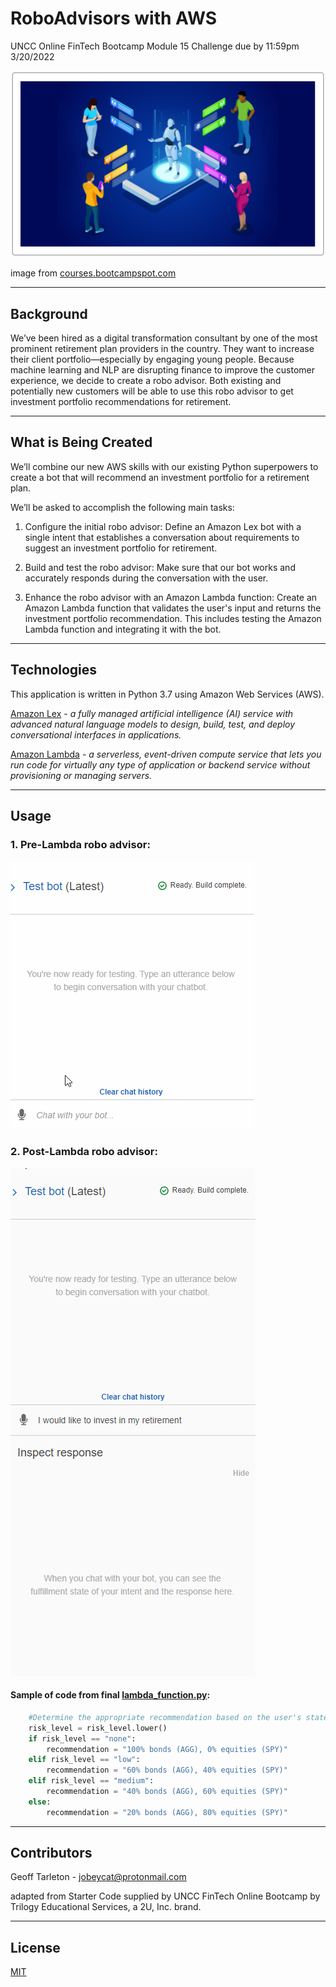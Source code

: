 # RoboAdvisors with AWS
UNCC Online FinTech Bootcamp Module 15 Challenge due by 11:59pm 3/20/2022

![](Images/roboadvisor.png)

image from [courses.bootcampspot.com](https://courses.bootcampspot.com/courses/980/assignments/20388?module_item_id=377902)

---

## Background

We’ve been hired as a digital transformation consultant by one of the most prominent retirement plan providers in the country. They want to increase their client portfolio—especially by engaging young people. Because machine learning and NLP are disrupting finance to improve the customer experience, we decide to create a robo advisor. Both existing and potentially new customers will be able to use this robo advisor to get investment portfolio recommendations for retirement.

---

## What is Being Created

We’ll combine our new AWS skills with our existing Python superpowers to create a bot that will recommend an investment portfolio for a retirement plan.

We’ll be asked to accomplish the following main tasks:

  1. Configure the initial robo advisor: Define an Amazon Lex bot with a single intent that establishes a conversation about requirements to suggest an investment portfolio for retirement.

  2. Build and test the robo advisor: Make sure that our bot works and accurately responds during the conversation with the user.

  3. Enhance the robo advisor with an Amazon Lambda function: Create an Amazon Lambda function that validates the user's input and returns the investment portfolio recommendation. This includes testing the Amazon Lambda function and integrating it with the bot.

---

## Technologies

This application is written in Python 3.7 using Amazon Web Services (AWS).

[Amazon Lex](https://aws.amazon.com/lex/) - *a fully managed artificial intelligence (AI) service with advanced natural language models to design, build, test, and deploy conversational interfaces in applications.*

[Amazon Lambda](https://aws.amazon.com/lambda/) - *a serverless, event-driven compute service that lets you run code for virtually any type of application or backend service without provisioning or managing servers.*

---

## Usage

### 1. Pre-Lambda robo advisor:

![](Images/roboadvisor_1.gif)

### 2. Post-Lambda robo advisor:

![](Images/roboadvisor_2.gif)

#### Sample of code from final [lambda_function.py](lambda_function.py):
```python
    #Determine the appropriate recommendation based on the user's stated risk level.
    risk_level = risk_level.lower()
    if risk_level == "none":
        recommendation = "100% bonds (AGG), 0% equities (SPY)"
    elif risk_level == "low":
        recommendation = "60% bonds (AGG), 40% equities (SPY)"
    elif risk_level == "medium":
        recommendation = "40% bonds (AGG), 60% equities (SPY)"
    else:
        recommendation = "20% bonds (AGG), 80% equities (SPY)"
```

---

## Contributors
Geoff Tarleton - jobeycat@protonmail.com

adapted from Starter Code supplied by UNCC FinTech Online Bootcamp by Trilogy Educational Services, a 2U, Inc. brand.

---

## License

[MIT](LICENSE)
